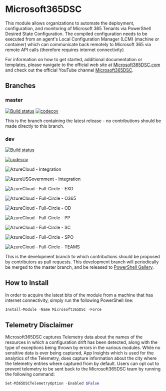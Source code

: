# Microsoft365DSC

This module allows organizations to automate the deployment,
configuration, and monitoring of Microsoft 365 Tenants via PowerShell
Desired State Configuration. The compiled configuration needs to be
executed from an agent's Local Configuration Manager (LCM) (machine
or container) which can communicate back remotely to Microsoft 365 via
remote API calls (therefore requires internet connectivity)

For information on how to get started, additional documentation or
templates, please navigate to the official web site at
[Microsoft365DSC.com](http://Microsoft365DSC.com) and check out the
official YouTube channel
[Microsoft365DSC](https://www.youtube.com/channel/UCveScabVT6pxzqYgGRu17iw).

## Branches

### master

[![Build status](https://ci.appveyor.com/api/projects/status/5a7f2ao7d1mnoqrb/branch/master?svg=true)](https://ci.appveyor.com/project/NikCharlebois/Microsoft365DSC/branch/master)
[![codecov](https://codecov.io/gh/Microsoft/Microsoft365DSC/branch/master/graph/badge.svg)](https://codecov.io/gh/Microsoft/Microsoft365DSC)

This is the branch containing the latest release -
no contributions should be made directly to this branch.

### dev

[![Build status](https://ci.appveyor.com/api/projects/status/5a7f2ao7d1mnoqrb?svg=true)](https://ci.appveyor.com/project/NikCharlebois/Microsoft365DSC)

[![codecov](https://codecov.io/gh/microsoft/Microsoft365DSC/branch/Dev/graph/badge.svg)](https://codecov.io/gh/microsoft/Microsoft365DSC)

![AzureCloud - Integration](https://github.com/microsoft/Microsoft365DSC/workflows/AzureCloud%20-%20Integration/badge.svg)

![AzureUSGovernment - Integration](https://github.com/microsoft/Microsoft365DSC/workflows/AzureUSGovernment%20-%20Integration/badge.svg)

![AzureCloud - Full-Circle - EXO](https://github.com/microsoft/Microsoft365DSC/workflows/AzureCloud%20-%20Full-Circle%20-%20EXO/badge.svg)

![AzureCloud - Full-Circle - O365](https://github.com/microsoft/Microsoft365DSC/workflows/AzureCloud%20-%20Full-Circle%20-%20O365/badge.svg)

![AzureCloud - Full-Circle - OD](https://github.com/microsoft/Microsoft365DSC/workflows/AzureCloud%20-%20Full-Circle%20-%20OD/badge.svg)

![AzureCloud - Full-Circle - PP](https://github.com/microsoft/Microsoft365DSC/workflows/AzureCloud%20-%20Full-Circle%20-%20PP/badge.svg)

![AzureCloud - Full-Circle - SC](https://github.com/microsoft/Microsoft365DSC/workflows/AzureCloud%20-%20Full-Circle%20-%20SC/badge.svg)

![AzureCloud - Full-Circle - SPO](https://github.com/microsoft/Microsoft365DSC/workflows/AzureCloud%20-%20Full-Circle%20-%20SPO/badge.svg)

![AzureCloud - Full-Circle - TEAMS](https://github.com/microsoft/Microsoft365DSC/workflows/AzureCloud%20-%20Full-Circle%20-%20TEAMS/badge.svg)

This is the development branch
to which contributions should be proposed by contributors as pull requests.
This development branch will periodically be merged to the master branch,
and be released to [PowerShell Gallery](https://www.powershellgallery.com/).

## How to Install

In order to acquire the latest
bits of the module from a machine that has internet connectivity,
simply run the following PowerShell line:

```powershell
Install-Module -Name Microsoft365DSC -Force
```

## Telemetry Disclaimer

Microsoft365DSC captures Telemetry data about the names of the resources
in which a configuration drift has been detected, along with the type
of exceptions being thrown by errors in the various modules. While no
sensitive data is ever being captured, App Insights which is used for
the analytics of the Telemetry, does capture information about the city
where the telemetry entries where captured from by default. Users can
opt out to prevent telemetry to be sent back to the Microsoft365DSC team
by running the following command:

```powershell
Set-M365DSCTelemetryOption -Enabled $False
```
